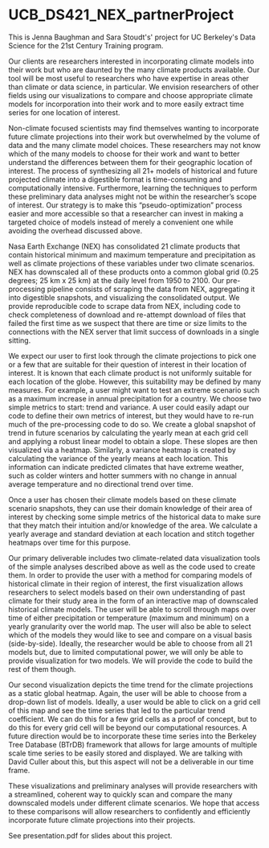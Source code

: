 # UCB_DS421_NEX_partnerProject

This is Jenna Baughman and Sara Stoudt's' project for UC Berkeley's Data Science for the 21st Century Training program.

Our clients are researchers interested in incorporating climate models into their work but who are daunted by the many climate products available. Our tool will be most useful to researchers who have expertise in areas other than climate or data science, in particular. We envision researchers of other fields using our visualizations to compare and choose appropriate climate models for incorporation into their work and to more easily extract time series for one location of interest.  

Non-climate focused scientists may find themselves wanting to incorporate future climate projections into their work but overwhelmed by the volume of data and the many climate model choices. These researchers may not know which of the many models to choose for their work and want to better understand the differences between them for their geographic location of interest. The process of synthesizing all 21+ models of historical and future projected climate into a digestible format is time-consuming and computationally intensive. Furthermore, learning the techniques to perform these preliminary data analyses might not be within the researcher’s scope of interest. Our strategy is to make this “pseudo-optimization” process easier and more accessible so that a researcher can invest in making a targeted choice of models instead of merely a convenient one while avoiding the overhead discussed above.

Nasa Earth Exchange (NEX) has consolidated 21 climate products that contain historical minimum and maximum temperature and precipitation as well as climate projections of these variables under two climate scenarios.  NEX has downscaled all of these products onto a common global grid (0.25 degrees; 25 km x 25 km) at the daily level from 1950 to 2100. 
Our pre-processing pipeline consists of scraping the data from NEX, aggregating it into digestible snapshots, and visualizing the consolidated output. We provide reproducible code to scrape data from NEX, including code to check completeness of download and re-attempt download of files that failed the first time as we suspect that there are time or size limits to the connections with the NEX server that limit success of downloads in a single sitting. 

We expect our user to first look through the climate projections to pick one or a few that are suitable for their question of interest in their location of interest. It is known that each climate product is not uniformly suitable for each location of the globe. However, this suitability may be defined by many measures. For example, a user might want to test an extreme scenario such as a maximum increase in annual precipitation for a country. We choose two simple metrics to start: trend and variance. A user could easily adapt our code to define their own metrics of interest, but they would have to re-run much of the pre-processing code to do so. We create a global snapshot of trend in future scenarios by calculating the yearly mean at each grid cell and applying a robust linear model to obtain a slope. These slopes are then visualized via a heatmap. Similarly, a variance heatmap is created by calculating the variance of the yearly means at each location. This information can indicate predicted climates that have extreme weather, such as colder winters and hotter summers with no change in annual average temperature and no directional trend over time. 

Once a user has chosen their climate models based on these climate scenario snapshots, they can use their domain knowledge of their area of interest by checking some simple metrics of the historical data to make sure that they match their intuition and/or knowledge of the area. We calculate a yearly average and standard deviation at each location and stitch together heatmaps over time for this purpose.

Our primary deliverable includes two climate-related data visualization tools of the simple analyses described above as well as the code used to create them. In order to provide the user with a method for comparing models of historical climate in their region of interest, the first visualization allows researchers to select models based on their own understanding of past climate for their study area in the form of an interactive map of downscaled historical climate models. The user will be able to scroll through maps over time of either precipitation or temperature (maximum and minimum) on a yearly granularity over the world map. The user will also be able to select which of the models they would like to see and compare on a visual basis (side-by-side). Ideally, the researcher would be able to choose from all 21 models but, due to limited computational power, we will only be able to provide visualization for two models. We will provide the code to build the rest of them though. 

Our second visualization depicts the time trend for the climate projections as a static global heatmap. Again, the user will be able to choose from a drop-down list of models. Ideally, a user would be able to click on a grid cell of this map and see the time series that led to the particular trend coefficient. We can do this for a few grid cells as a proof of concept, but to do this for every grid cell will be beyond our computational resources. A future direction would be to incorporate these time series into the Berkeley Tree Database (BTrDB) framework that allows for large amounts of multiple scale time series to be easily stored and displayed. We are talking with David Culler about this, but this aspect will not be a deliverable in our time frame.

These visualizations and preliminary analyses will provide researchers with a streamlined, coherent way to quickly scan and compare the many downscaled models under different climate scenarios. We hope that access to these comparisons will allow researchers to confidently and efficiently incorporate future climate projections into their projects. 

See presentation.pdf for slides about this project.
